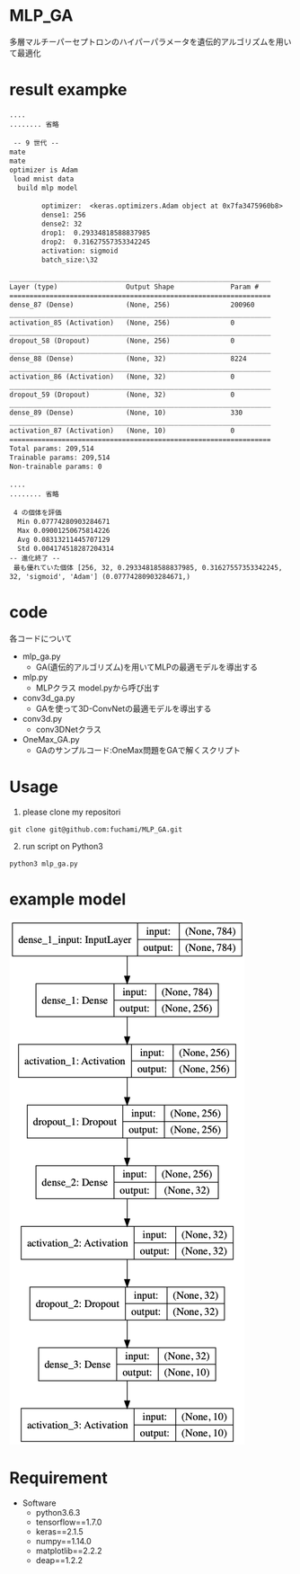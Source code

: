 # MLP_GA 

多層マルチーパーセプトロンのハイパーパラメータを遺伝的アルゴリズムを用いて最適化

# result exampke
```
....
........ 省略

 -- 9 世代 --
mate
mate
optimizer is Adam
 load mnist data
  build mlp model

        optimizer:	<keras.optimizers.Adam object at 0x7fa3475960b8>
        dense1:	256
        dense2:	32
        drop1:	0.29334818588837985
        drop2:	0.31627557353342245
        activation:	sigmoid
        batch_size:\32
        
_________________________________________________________________
Layer (type)                 Output Shape              Param #   
=================================================================
dense_87 (Dense)             (None, 256)               200960    
_________________________________________________________________
activation_85 (Activation)   (None, 256)               0         
_________________________________________________________________
dropout_58 (Dropout)         (None, 256)               0         
_________________________________________________________________
dense_88 (Dense)             (None, 32)                8224      
_________________________________________________________________
activation_86 (Activation)   (None, 32)                0         
_________________________________________________________________
dropout_59 (Dropout)         (None, 32)                0         
_________________________________________________________________
dense_89 (Dense)             (None, 10)                330       
_________________________________________________________________
activation_87 (Activation)   (None, 10)                0         
=================================================================
Total params: 209,514
Trainable params: 209,514
Non-trainable params: 0

....
........ 省略

 4 の個体を評価 
  Min 0.07774280903284671
  Max 0.09001250675814226
  Avg 0.08313211445707129
  Std 0.004174518287204314
-- 進化終了 -- 
 最も優れていた個体 [256, 32, 0.29334818588837985, 0.31627557353342245, 32, 'sigmoid', 'Adam'] (0.07774280903284671,) 
```

# code 

各コードについて

- mlp_ga.py
    - GA(遺伝的アルゴリズム)を用いてMLPの最適モデルを導出する
- mlp.py
    - MLPクラス model.pyから呼び出す
- conv3d_ga.py
    - GAを使って3D-ConvNetの最適モデルを導出する
- conv3d.py
    - conv3DNetクラス
- OneMax_GA.py
    - GAのサンプルコード:OneMax問題をGAで解くスクリプト

# Usage

1. please clone my repositori
```
git clone git@github.com:fuchami/MLP_GA.git
```

2. run script on Python3
```
python3 mlp_ga.py
```

# example model
![mlp.png](./images/mlp.png)


# Requirement

- Software
    - python3.6.3
    - tensorflow==1.7.0
    - keras==2.1.5
    - numpy==1.14.0
    - matplotlib==2.2.2
    - deap==1.2.2
